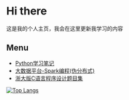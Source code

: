 # Hi there
这是我的个人主页，我会在这里更新我学习的内容

## Menu
- [Python学习笔记](https://github.com/Yuchen-Zhou/PythonLearning)
- [大数据平台-Spark编程(伪分布式)](https://github.com/Yuchen-Zhou/SparkWithBigdata)
- [浙大版C语言程序设计题目集](https://github.com/Yuchen-Zhou/PTA_ZJU_C)




[![Top Langs](https://github-readme-stats.vercel.app/api/top-langs/?username=Yuchen-Zhou&layout=compact&theme=tokyonight)](https://github.com/anuraghazra/github-readme-stats)
